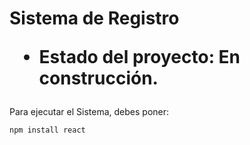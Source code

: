 <h1>Sistema de Registro

- Estado del proyecto: En construcción. </h1>

Para ejecutar el Sistema, debes poner:

```npm install react```
